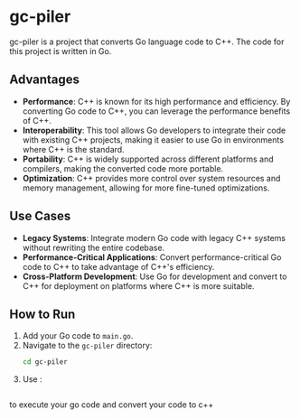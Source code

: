# gc-piler

gc-piler is a project that converts Go language code to C++. The code for this project is written in Go.

## Advantages

- **Performance**: C++ is known for its high performance and efficiency. By converting Go code to C++, you can leverage the performance benefits of C++.
- **Interoperability**: This tool allows Go developers to integrate their code with existing C++ projects, making it easier to use Go in environments where C++ is the standard.
- **Portability**: C++ is widely supported across different platforms and compilers, making the converted code more portable.
- **Optimization**: C++ provides more control over system resources and memory management, allowing for more fine-tuned optimizations.

## Use Cases

- **Legacy Systems**: Integrate modern Go code with legacy C++ systems without rewriting the entire codebase.
- **Performance-Critical Applications**: Convert performance-critical Go code to C++ to take advantage of C++'s efficiency.
- **Cross-Platform Development**: Use Go for development and convert to C++ for deployment on platforms where C++ is more suitable.

## How to Run

1. Add your Go code to `main.go`.
2. Navigate to the `gc-piler` directory:
   ```sh
   cd gc-piler
3. Use :
    ```go2cpp main.go
 to execute your go code and convert your code to c++